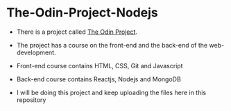 # The-Odin-Project-Nodejs

- There is a project called [The Odin Project](https://www.theodinproject.com/paths).
- The project has a course on the front-end and the back-end of the web-development.
- Front-end course contains HTML, CSS, Git and Javascript
- Back-end course contains Reactjs, Nodejs and MongoDB

- I will be doing this project and keep uploading the files here in this repository
